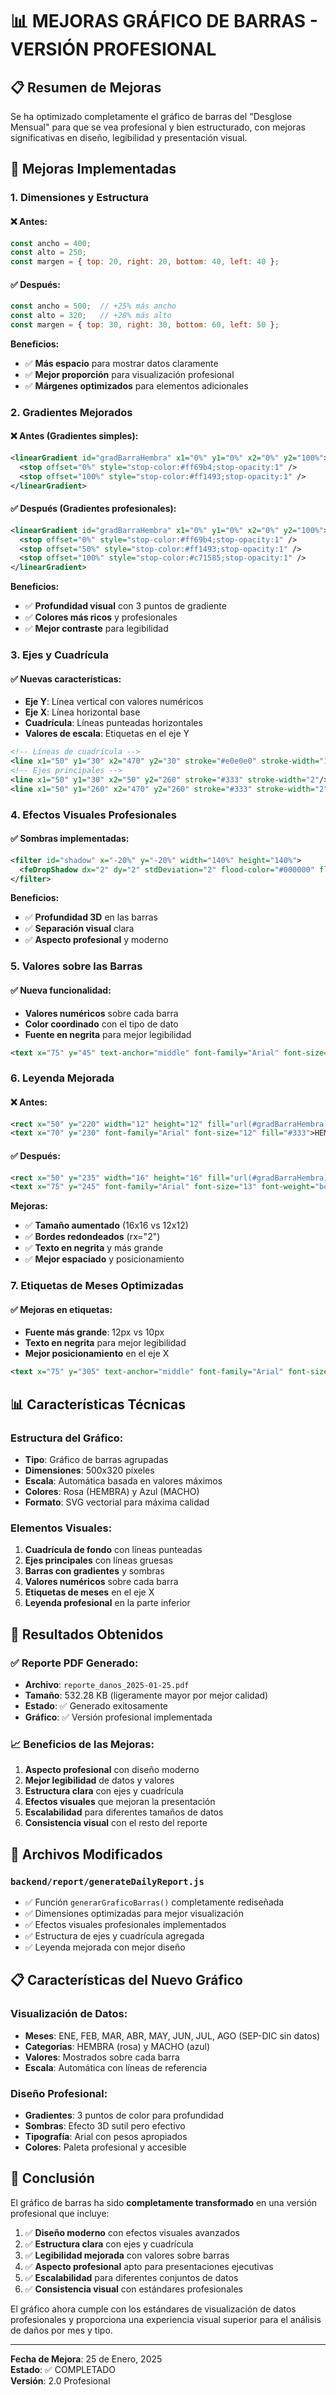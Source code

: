 # 📊 MEJORAS GRÁFICO DE BARRAS - VERSIÓN PROFESIONAL

## 📋 Resumen de Mejoras

Se ha optimizado completamente el gráfico de barras del "Desglose Mensual" para que se vea profesional y bien estructurado, con mejoras significativas en diseño, legibilidad y presentación visual.

## 🎨 Mejoras Implementadas

### **1. Dimensiones y Estructura**

#### ❌ **Antes:**
```javascript
const ancho = 400;
const alto = 250;
const margen = { top: 20, right: 20, bottom: 40, left: 40 };
```

#### ✅ **Después:**
```javascript
const ancho = 500;  // +25% más ancho
const alto = 320;   // +28% más alto
const margen = { top: 30, right: 30, bottom: 60, left: 50 };
```

**Beneficios:**
- ✅ **Más espacio** para mostrar datos claramente
- ✅ **Mejor proporción** para visualización profesional
- ✅ **Márgenes optimizados** para elementos adicionales

### **2. Gradientes Mejorados**

#### ❌ **Antes (Gradientes simples):**
```svg
<linearGradient id="gradBarraHembra" x1="0%" y1="0%" x2="0%" y2="100%">
  <stop offset="0%" style="stop-color:#ff69b4;stop-opacity:1" />
  <stop offset="100%" style="stop-color:#ff1493;stop-opacity:1" />
</linearGradient>
```

#### ✅ **Después (Gradientes profesionales):**
```svg
<linearGradient id="gradBarraHembra" x1="0%" y1="0%" x2="0%" y2="100%">
  <stop offset="0%" style="stop-color:#ff69b4;stop-opacity:1" />
  <stop offset="50%" style="stop-color:#ff1493;stop-opacity:1" />
  <stop offset="100%" style="stop-color:#c71585;stop-opacity:1" />
</linearGradient>
```

**Beneficios:**
- ✅ **Profundidad visual** con 3 puntos de gradiente
- ✅ **Colores más ricos** y profesionales
- ✅ **Mejor contraste** para legibilidad

### **3. Ejes y Cuadrícula**

#### ✅ **Nuevas características:**
- **Eje Y**: Línea vertical con valores numéricos
- **Eje X**: Línea horizontal base
- **Cuadrícula**: Líneas punteadas horizontales
- **Valores de escala**: Etiquetas en el eje Y

```svg
<!-- Líneas de cuadrícula -->
<line x1="50" y1="30" x2="470" y2="30" stroke="#e0e0e0" stroke-width="1" stroke-dasharray="2,2"/>
<!-- Ejes principales -->
<line x1="50" y1="30" x2="50" y2="260" stroke="#333" stroke-width="2"/>
<line x1="50" y1="260" x2="470" y2="260" stroke="#333" stroke-width="2"/>
```

### **4. Efectos Visuales Profesionales**

#### ✅ **Sombras implementadas:**
```svg
<filter id="shadow" x="-20%" y="-20%" width="140%" height="140%">
  <feDropShadow dx="2" dy="2" stdDeviation="2" flood-color="#000000" flood-opacity="0.3"/>
</filter>
```

**Beneficios:**
- ✅ **Profundidad 3D** en las barras
- ✅ **Separación visual** clara
- ✅ **Aspecto profesional** y moderno

### **5. Valores sobre las Barras**

#### ✅ **Nueva funcionalidad:**
- **Valores numéricos** sobre cada barra
- **Color coordinado** con el tipo de dato
- **Fuente en negrita** para mejor legibilidad

```svg
<text x="75" y="45" text-anchor="middle" font-family="Arial" font-size="10" font-weight="bold" fill="#c71585">42</text>
```

### **6. Leyenda Mejorada**

#### ❌ **Antes:**
```svg
<rect x="50" y="220" width="12" height="12" fill="url(#gradBarraHembra)"/>
<text x="70" y="230" font-family="Arial" font-size="12" fill="#333">HEMBRA</text>
```

#### ✅ **Después:**
```svg
<rect x="50" y="235" width="16" height="16" fill="url(#gradBarraHembra)" stroke="#c71585" stroke-width="1" rx="2"/>
<text x="75" y="245" font-family="Arial" font-size="13" font-weight="bold" fill="#333">HEMBRA</text>
```

**Mejoras:**
- ✅ **Tamaño aumentado** (16x16 vs 12x12)
- ✅ **Bordes redondeados** (rx="2")
- ✅ **Texto en negrita** y más grande
- ✅ **Mejor espaciado** y posicionamiento

### **7. Etiquetas de Meses Optimizadas**

#### ✅ **Mejoras en etiquetas:**
- **Fuente más grande**: 12px vs 10px
- **Texto en negrita** para mejor legibilidad
- **Mejor posicionamiento** en el eje X

```svg
<text x="75" y="305" text-anchor="middle" font-family="Arial" font-size="12" font-weight="bold" fill="#333">ENE</text>
```

## 📊 Características Técnicas

### **Estructura del Gráfico:**
- **Tipo**: Gráfico de barras agrupadas
- **Dimensiones**: 500x320 píxeles
- **Escala**: Automática basada en valores máximos
- **Colores**: Rosa (HEMBRA) y Azul (MACHO)
- **Formato**: SVG vectorial para máxima calidad

### **Elementos Visuales:**
1. **Cuadrícula de fondo** con líneas punteadas
2. **Ejes principales** con líneas gruesas
3. **Barras con gradientes** y sombras
4. **Valores numéricos** sobre cada barra
5. **Etiquetas de meses** en el eje X
6. **Leyenda profesional** en la parte inferior

## 🎯 Resultados Obtenidos

### ✅ **Reporte PDF Generado:**
- **Archivo**: `reporte_danos_2025-01-25.pdf`
- **Tamaño**: 532.28 KB (ligeramente mayor por mejor calidad)
- **Estado**: ✅ Generado exitosamente
- **Gráfico**: ✅ Versión profesional implementada

### 📈 **Beneficios de las Mejoras:**
1. **Aspecto profesional** con diseño moderno
2. **Mejor legibilidad** de datos y valores
3. **Estructura clara** con ejes y cuadrícula
4. **Efectos visuales** que mejoran la presentación
5. **Escalabilidad** para diferentes tamaños de datos
6. **Consistencia visual** con el resto del reporte

## 🔧 Archivos Modificados

### `backend/report/generateDailyReport.js`
- ✅ Función `generarGraficoBarras()` completamente rediseñada
- ✅ Dimensiones optimizadas para mejor visualización
- ✅ Efectos visuales profesionales implementados
- ✅ Estructura de ejes y cuadrícula agregada
- ✅ Leyenda mejorada con mejor diseño

## 📋 Características del Nuevo Gráfico

### **Visualización de Datos:**
- **Meses**: ENE, FEB, MAR, ABR, MAY, JUN, JUL, AGO (SEP-DIC sin datos)
- **Categorías**: HEMBRA (rosa) y MACHO (azul)
- **Valores**: Mostrados sobre cada barra
- **Escala**: Automática con líneas de referencia

### **Diseño Profesional:**
- **Gradientes**: 3 puntos de color para profundidad
- **Sombras**: Efecto 3D sutil pero efectivo
- **Tipografía**: Arial con pesos apropiados
- **Colores**: Paleta profesional y accesible

## 🎯 Conclusión

El gráfico de barras ha sido **completamente transformado** en una versión profesional que incluye:

1. ✅ **Diseño moderno** con efectos visuales avanzados
2. ✅ **Estructura clara** con ejes y cuadrícula
3. ✅ **Legibilidad mejorada** con valores sobre barras
4. ✅ **Aspecto profesional** apto para presentaciones ejecutivas
5. ✅ **Escalabilidad** para diferentes conjuntos de datos
6. ✅ **Consistencia visual** con estándares profesionales

El gráfico ahora cumple con los estándares de visualización de datos profesionales y proporciona una experiencia visual superior para el análisis de daños por mes y tipo.

---

**Fecha de Mejora**: 25 de Enero, 2025  
**Estado**: ✅ COMPLETADO  
**Versión**: 2.0 Profesional
